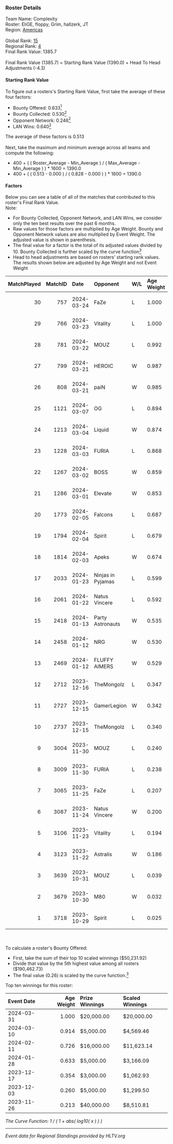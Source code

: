 ### Roster Details<br />
Team Name: Complexity<br />
Roster: EliGE, floppy, Grim, hallzerk, JT<br />
Region: [Americas]( ../standings_americas.md)<br />
<br />
Global Rank: [15](../standings_global.md)<br />
Regional Rank: [4]( ../standings_americas.md)<br />
Final Rank Value:  1385.7<br />
<br />
Final Rank Value (1385.7) = Starting Rank Value (1390.0) + Head To Head Adjustments (-4.3)<br />

#### Starting Rank Value<br />
To figure out a rosters's Starting Rank Value, first take the average of these four factors:<br />
- Bounty Offered: 0.633[<sup>1</sup>](#table2)
- Bounty Collected: 0.530[<sup>2</sup>](#table1)
- Opponent Network: 0.246[<sup>2</sup>](#table1)
- LAN Wins: 0.640[<sup>2</sup>](#table1)

The average of these factors is 0.513<br />
<br />
Next, take the maximum and minimum average across all teams and compute the following:<br />
- 400 + ( ( Roster_Average - Min_Average ) / ( Max_Average - Min_Average ) ) * 1600 = 1390.0
- 400 + ( ( 0.513 - 0.000 ) / ( 0.828 - 0.000 ) ) * 1600 = 1390.0


#### Factors<br />
Below you can see a table of all of the matches that contributed to this roster's Final Rank Value.<br />
Note:<br />

- For Bounty Collected, Opponent Network, and LAN Wins, we consider only the ten best results over the past 6 months.
- Raw values for those factors are multiplied by Age Weight. Bounty and Opponent Network values are also multiplied by Event Weight. The adjusted value is shown in parenthesis.
- The final value for a factor is the total of its adjusted values divided by 10. Bounty Collected is further scaled by the curve function[<sup>3</sup>](#curveFunction)
- Head to head adjustments are based on rosters' starting rank values. The results shown below are adjusted by Age Weight and not Event Weight
<span id="table1"></span><br />


| MatchPlayed | MatchID | Date       | Opponent          | W/L | Age Weight | Event Weight | Bounty Collected | Opponent Network | LAN Wins  | H2H Adjustment | Participating Roster              |
| -: | -: | :- | :- | :- | :- | :- | :- | :- | :- | -: | :- |
|          30 |     757 | 2024-03-24 | FaZe              | L   | 1.000      | -            | -                | -                | -         |          -1.53 | EliGE, floppy, Grim, hallzerk, JT |
|          29 |     766 | 2024-03-23 | Vitality          | L   | 1.000      | -            | -                | -                | -         |          -3.32 | EliGE, floppy, Grim, hallzerk, JT |
|          28 |     781 | 2024-03-22 | MOUZ              | L   | 0.992      | -            | -                | -                | -         |          -2.14 | EliGE, floppy, Grim, hallzerk, JT |
|          27 |     799 | 2024-03-21 | HEROIC            | W   | 0.987      | 1.000        | 0.281 (0.277)    | 0.731 (0.721)    | 1 (0.987) |          24.30 | EliGE, floppy, Grim, hallzerk, JT |
|          26 |     808 | 2024-03-21 | paiN              | W   | 0.985      | 1.000        | 0.698 (0.688)    | 0.854 (0.842)    | 1 (0.985) |          25.03 | EliGE, floppy, Grim, hallzerk, JT |
|          25 |    1121 | 2024-03-07 | OG                | L   | 0.894      | -            | -                | -                | -         |         -17.29 | EliGE, floppy, Grim, hallzerk, JT |
|          24 |    1213 | 2024-03-04 | Liquid            | W   | 0.874      | 0.143        | 0.111 (0.014)    | 0.728 (0.091)    | 1 (0.874) |           8.99 | EliGE, floppy, Grim, hallzerk, JT |
|          23 |    1228 | 2024-03-03 | FURIA             | L   | 0.868      | -            | -                | -                | -         |         -12.32 | EliGE, floppy, Grim, hallzerk, JT |
|          22 |    1267 | 2024-03-02 | BOSS              | W   | 0.859      | 0.143        | 0.034 (0.004)    | 0.530 (0.065)    | 1 (0.859) |           1.65 | EliGE, floppy, Grim, hallzerk, JT |
|          21 |    1286 | 2024-03-01 | Elevate           | W   | 0.853      | 0.143        | 0.038 (0.005)    | 0.431 (0.052)    | 1 (0.853) |           1.90 | EliGE, floppy, Grim, hallzerk, JT |
|          20 |    1773 | 2024-02-05 | Falcons           | L   | 0.687      | -            | -                | -                | -         |         -12.96 | EliGE, floppy, Grim, hallzerk, JT |
|          19 |    1794 | 2024-02-04 | Spirit            | L   | 0.679      | -            | -                | -                | -         |          -1.22 | EliGE, floppy, Grim, hallzerk, JT |
|          18 |    1814 | 2024-02-03 | Apeks             | W   | 0.674      | 1.000        | 0.193 (0.130)    | 0.687 (0.462)    | 1 (0.674) |           8.04 | EliGE, floppy, Grim, hallzerk, JT |
|          17 |    2033 | 2024-01-23 | Ninjas in Pyjamas | L   | 0.599      | -            | -                | -                | -         |         -17.91 | EliGE, floppy, Grim, hallzerk, JT |
|          16 |    2061 | 2024-01-22 | Natus Vincere     | L   | 0.592      | -            | -                | -                | -         |          -0.79 | EliGE, floppy, Grim, hallzerk, JT |
|          15 |    2418 | 2024-01-13 | Party Astronauts  | W   | 0.535      | 0.143        | -                | 0.554 (0.042)    | 0 (0.000) |           0.69 | EliGE, floppy, Grim, hallzerk, JT |
|          14 |    2458 | 2024-01-12 | NRG               | W   | 0.530      | 0.143        | -                | 0.633 (0.048)    | -         |           0.68 | EliGE, floppy, Grim, hallzerk, JT |
|          13 |    2469 | 2024-01-12 | FLUFFY AIMERS     | W   | 0.529      | -            | -                | -                | -         |           0.14 | EliGE, floppy, Grim, hallzerk, JT |
|          12 |    2712 | 2023-12-16 | TheMongolz        | L   | 0.347      | -            | -                | -                | -         |          -6.29 | EliGE, floppy, Grim, hallzerk, JT |
|          11 |    2727 | 2023-12-15 | GamerLegion       | W   | 0.342      | 0.500        | 0.185 (0.032)    | 0.368 (0.063)    | 1 (0.342) |           4.60 | EliGE, floppy, Grim, hallzerk, JT |
|          10 |    2737 | 2023-12-15 | TheMongolz        | L   | 0.340      | -            | -                | -                | -         |          -6.20 | EliGE, floppy, Grim, hallzerk, JT |
|           9 |    3004 | 2023-11-30 | MOUZ              | L   | 0.240      | -            | -                | -                | -         |          -0.51 | EliGE, floppy, Grim, hallzerk, JT |
|           8 |    3009 | 2023-11-30 | FURIA             | L   | 0.238      | -            | -                | -                | -         |          -3.30 | EliGE, floppy, Grim, hallzerk, JT |
|           7 |    3065 | 2023-11-25 | FaZe              | L   | 0.207      | -            | -                | -                | -         |          -0.21 | EliGE, floppy, Grim, hallzerk, JT |
|           6 |    3087 | 2023-11-24 | Natus Vincere     | W   | 0.200      | 0.729        | 1.000 (0.146)    | 0.499 (0.073)    | 1 (0.200) |           6.04 | EliGE, floppy, Grim, hallzerk, JT |
|           5 |    3106 | 2023-11-23 | Vitality          | L   | 0.194      | -            | -                | -                | -         |          -0.55 | EliGE, floppy, Grim, hallzerk, JT |
|           4 |    3123 | 2023-11-22 | Astralis          | W   | 0.186      | 0.729        | 0.042 (0.006)    | -                | 1 (0.186) |           0.17 | EliGE, floppy, Grim, hallzerk, JT |
|           3 |    3639 | 2023-10-31 | MOUZ              | L   | 0.039      | -            | -                | -                | -         |          -0.08 | EliGE, floppy, Grim, hallzerk, JT |
|           2 |    3679 | 2023-10-30 | M80               | W   | 0.032      | 0.769        | 0.087 (0.002)    | -                | -         |           0.08 | EliGE, floppy, Grim, hallzerk, JT |
|           1 |    3718 | 2023-10-29 | Spirit            | L   | 0.025      | -            | -                | -                | -         |          -0.04 | EliGE, floppy, Grim, hallzerk, JT |

<br />
<span id="table2"></span><br />
To calculate a roster's Bounty Offered:<br />

- First, take the sum of their top 10 scaled winnings ($50,231.92)
- Divide that value by the 5th highest value among all rosters ($190,462.73)
- The final value (0.26) is scaled by the curve function.[<sup>3</sup>](#curveFunction)

Top ten winnings for this roster:<br />

| Event Date | Age Weight | Prize Winnings | Scaled Winnings |
| :- | -: | :- | :- |
| 2024-03-31 |      1.000 | $20,000.00     | $20,000.00      |
| 2024-03-10 |      0.914 | $5,000.00      | $4,569.46       |
| 2024-02-11 |      0.726 | $16,000.00     | $11,623.14      |
| 2024-01-28 |      0.633 | $5,000.00      | $3,166.09       |
| 2023-12-17 |      0.354 | $3,000.00      | $1,062.93       |
| 2023-12-03 |      0.260 | $5,000.00      | $1,299.50       |
| 2023-11-26 |      0.213 | $40,000.00     | $8,510.81       |


<span id="curveFunction"></span>_The Curve Function: 1 / ( 1 + abs( log10( x ) ) )_<br />

---
_Event data for Regional Standings provided by HLTV.org_<br />
